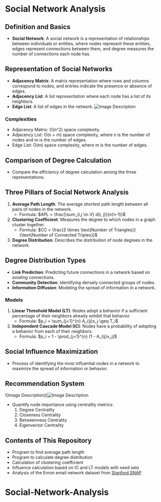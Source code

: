 # Social Network Analysis

## Definition and Basics
- **Social Network**: A social network is a representation of relationships between individuals or entities, where nodes represent these entities, edges represent connections between them, and degree measures the number of connections each node has.

## Representation of Social Networks
- **Adjacency Matrix**: A matrix representation where rows and columns correspond to nodes, and entries indicate the presence or absence of edges.
- **Adjacency List**: A list representation where each node has a list of its neighbors.
- **Edge List**: A list of edges in the network.
![Image Description](https://drive.google.com/uc?id=14tZ6HvwIIWKSOAb0mBBbZLBhq17xxq7f)

### Complexities
- Adjacency Matrix: O(n^2) space complexity.
- Adjacency List: O(n + m) space complexity, where n is the number of nodes and m is the number of edges.
- Edge List: O(m) space complexity, where m is the number of edges.

## Comparison of Degree Calculation
- Compare the efficiency of degree calculation among the three representations.

## Three Pillars of Social Network Analysis
1. **Average Path Length**: The average shortest path length between all pairs of nodes in the network.
   - Formula: $APL = \frac{\sum_{i,j \in V} d(i, j)}{n(n-1)}$
2. **Clustering Coefficient**: Measures the degree to which nodes in a graph cluster together.
   - Formula: $CC = \frac{3 \times \text{Number of Triangles}}{\text{Number of Connected Triples}}$
3. **Degree Distribution**: Describes the distribution of node degrees in the network.

## Degree Distribution Types
- **Link Prediction**: Predicting future connections in a network based on existing connections.
- **Community Detection**: Identifying densely connected groups of nodes.
- **Information Diffusion**: Modeling the spread of information in a network.

### Models
1. **Linear Threshold Model (LT)**: Nodes adopt a behavior if a sufficient percentage of their neighbors already exhibit that behavior.
   - Formula: $p_i = \sum_{j=1}^{n} A_{ij}x_j \geq T_i$
2. **Independent Cascade Model (IC)**: Nodes have a probability of adopting a behavior from each of their neighbors.
   - Formula: $p_i = 1 - \prod_{j=1}^{n} (1 - A_{ij}x_j)$

## Social Influence Maximization
- Process of identifying the most influential nodes in a network to maximize the spread of information or behavior.

## Recommendation System
![Image Description](![Image Description](https://drive.google.com/file/d/1SK-BJ_WN_kvdAkH6GvTImYihkI_NUO7X/view?usp=sharing)

- Quantify node importance using centrality metrics:
  1. Degree Centrality
  2. Closeness Centrality
  3. Betweenness Centrality
  4. Eigenvector Centrality

## Contents of This Repository
- Program to find average path length
- Program to calculate degree distribution
- Calculation of clustering coefficient
- Influence calculation based on IC and LT models with seed sets
- Analysis of the Enron email network dataset from [Stanford SNAP](https://snap.stanford.edu/data/email-Enron.html)
# Social-Network-Analysis
